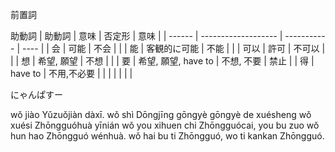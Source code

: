 前置詞


助動詞
| 助動詞 | 意味                | 否定形      | 意味 |
| ------ | ------------------- | ----------- | ---- |
| 会     | 可能                | 不会        |      |
| 能     | 客観的に可能        | 不能        |      |
| 可以   | 許可                | 不可以      |      |
| 想     | 希望, 願望          | 不想        |      |
| 要     | 希望, 願望, have to | 不想, 不要  | 禁止 |
| 得     | have to             | 不用,不必要 |      |
|        |                     |             |      | 

にゃんぱすー











wǒ jiào Yǔzuǒjiàn dàxī.
wǒ shì Dōngjīng gōngyè gōngyè de xuésheng
wǒ xuési Zhōngguóhuà yīnián
wǒ you xihuen chi Zhōngguócai, you bu zuo
wǒ hun hao Zhōngguó wénhuà.
wǒ hai bu ti Zhōngguó, wo ti kankan Zhōngguó.